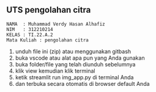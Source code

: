 ## UTS pengolahan citra
```
NAMA  : Muhammad Verdy Hasan Alhafiz
NIM   : 312210214
KELAS : TI.22.A.2
Mata Kuliah : pengolahan citra
```

1. unduh file ini (zip) atau menggunakan gitbash
2. buka vscode atau alat apa pun yang Anda gunakan
3. buka folder/file yang telah diunduh sebelumnya
4. klik view kemudian klik terminal
5. ketik streamlit run img_app.py di terminal Anda
5. dan terbuka secara otomatis di browser default Anda
